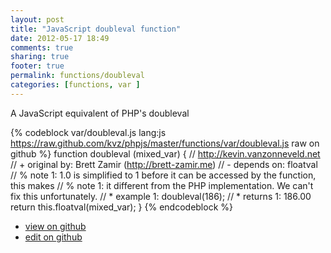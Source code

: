 ```yaml
---
layout: post
title: "JavaScript doubleval function"
date: 2012-05-17 18:49
comments: true
sharing: true
footer: true
permalink: functions/doubleval
categories: [functions, var ]
---
```

A JavaScript equivalent of PHP's doubleval
<!-- more -->
{% codeblock var/doubleval.js lang:js https://raw.github.com/kvz/phpjs/master/functions/var/doubleval.js raw on github %}
function doubleval (mixed_var) {
    // http://kevin.vanzonneveld.net
    // +   original by: Brett Zamir (http://brett-zamir.me)
    //  -   depends on: floatval
    // %        note 1: 1.0 is simplified to 1 before it can be accessed by the function, this makes
    // %        note 1: it different from the PHP implementation. We can't fix this unfortunately.
    // *     example 1: doubleval(186);
    // *     returns 1: 186.00
    return this.floatval(mixed_var);
}
{% endcodeblock %}
<ul>
 <li><a href="https://github.com/kvz/phpjs/blob/master/functions/var/doubleval.js">view on github</a></li>
 <li><a href="https://github.com/kvz/phpjs/edit/master/functions/var/doubleval.js">edit on github</a></li>
</ul>
